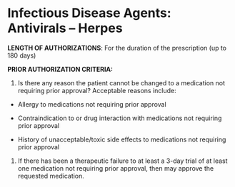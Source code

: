 # Infectious Disease Agents: Antivirals – Herpes

**LENGTH OF AUTHORIZATIONS**: For the duration of the prescription (up to 180 days)

**PRIOR AUTHORIZATION CRITERIA:**

1.  Is there any reason the patient cannot be changed to a medication not requiring prior approval? Acceptable reasons include:

- Allergy to medications not requiring prior approval

- Contraindication to or drug interaction with medications not requiring prior approval

- History of unacceptable/toxic side effects to medications not requiring prior approval

1.  If there has been a therapeutic failure to at least a 3-day trial of at least one medication not requiring prior approval, then may approve the requested medication.
